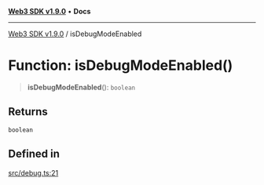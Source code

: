 [**Web3 SDK v1.9.0**](../README.md) • **Docs**

***

[Web3 SDK v1.9.0](../globals.md) / isDebugModeEnabled

# Function: isDebugModeEnabled()

> **isDebugModeEnabled**(): `boolean`

## Returns

`boolean`

## Defined in

[src/debug.ts:21](https://github.com/Mystic-Nayy/alephium-web3/blob/ee41f5e0e7d7fb0b155fe62f05b2ac03772895ca/packages/web3/src/debug.ts#L21)
